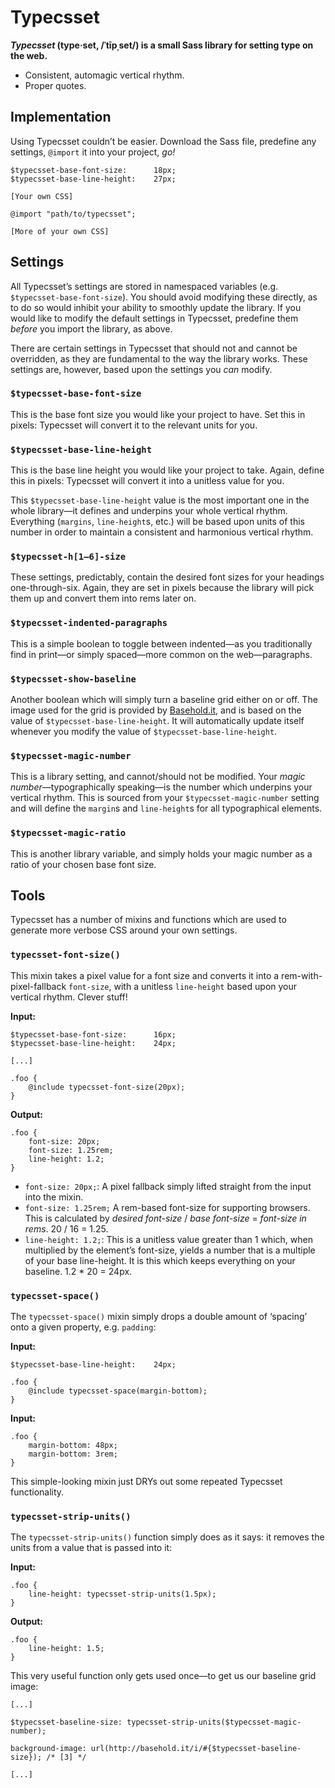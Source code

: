 # Typecsset

**<cite>Typecsset</cite> (type·set, /ˈtīpˌset/) is a small Sass library for
setting type on the web.**

* Consistent, automagic vertical rhythm.
* Proper quotes.

## Implementation

Using Typecsset couldn’t be easier. Download the Sass file, predefine any
settings, `@import` it into your project, _go!_

    $typecsset-base-font-size:      18px;
    $typecsset-base-line-height:    27px;

    [Your own CSS]

    @import "path/to/typecsset";

    [More of your own CSS]

## Settings

All Typecsset’s settings are stored in namespaced variables (e.g.
`$typecsset-base-font-size`). You should avoid modifying these directly, as to
do so would inhibit your ability to smoothly update the library. If you would
like to modify the default settings in Typecsset, predefine them _before_ you
import the library, as above.

There are certain settings in Typecsset that should not and cannot be
overridden, as they are fundamental to the way the library works. These settings
are, however, based upon the settings you _can_ modify.

### `$typecsset-base-font-size`

This is the base font size you would like your project to have. Set this in
pixels: Typecsset will convert it to the relevant units for you.

### `$typecsset-base-line-height`

This is the base line height you would like your project to take. Again, define
this in pixels: Typecsset will convert it into a unitless value for you.

This `$typecsset-base-line-height` value is the most important one in the whole
library—it defines and underpins your whole vertical rhythm. Everything
(`margins`, `line-height`s, etc.) will be based upon units of this number in
order to maintain a consistent and harmonious vertical rhythm.

### `$typecsset-h[1–6]-size`

These settings, predictably, contain the desired font sizes for your headings
one-through-six. Again, they are set in pixels because the library will pick
them up and convert them into rems later on.

### `$typecsset-indented-paragraphs`

This is a simple boolean to toggle between indented—as you traditionally find in
print—or simply spaced—more common on the web—paragraphs.

### `$typecsset-show-baseline`

Another boolean which will simply turn a baseline grid either on or off. The
image used for the grid is provided by [Basehold.it](http://basehold.it/), and
is based on the value of `$typecsset-base-line-height`. It will automatically
update itself whenever you modify the value of `$typecsset-base-line-height`.

### `$typecsset-magic-number`

This is a library setting, and cannot/should not be modified. Your _magic
number_—typographically speaking—is the number which underpins your vertical
rhythm. This is sourced from your `$typecsset-magic-number` setting and will
define the `margin`s and `line-height`s for all typographical elements.

### `$typecsset-magic-ratio`

This is another library variable, and simply holds your magic number as a ratio
of your chosen base font size.

## Tools

Typecsset has a number of mixins and functions which are used to generate more
verbose CSS around your own settings.

### `typecsset-font-size()`

This mixin takes a pixel value for a font size and converts it into a
rem-with-pixel-fallback `font-size`, with a unitless `line-height` based upon
your vertical rhythm. Clever stuff!

**Input:**

    $typecsset-base-font-size:      16px;
    $typecsset-base-line-height:    24px;

    [...]

    .foo {
        @include typecsset-font-size(20px);
    }

**Output:**

    .foo {
        font-size: 20px;
        font-size: 1.25rem;
        line-height: 1.2;
    }

* `font-size: 20px;`: A pixel fallback simply lifted straight from the input
  into the mixin.
* `font-size: 1.25rem;` A rem-based font-size for supporting browsers. This is
  calculated by _desired font-size_ / _base font-size_ = _font-size in rems_.
  20 / 16 = 1.25.
* `line-height: 1.2;`: This is a unitless value greater than 1 which, when
  multiplied by the element’s font-size, yields a number that is a multiple of
  your base line-height. It is this which keeps everything on your baseline.
  1.2 * 20 = 24px.

### `typecsset-space()`

The `typecsset-space()` mixin simply drops a double amount of ‘spacing’ onto a given
property, e.g. `padding`:

**Input:**

    $typecsset-base-line-height:    24px;

    .foo {
        @include typecsset-space(margin-bottom);
    }

**Input:**

    .foo {
        margin-bottom: 48px;
        margin-bottom: 3rem;
    }

This simple-looking mixin just DRYs out some repeated Typecsset functionality.

### `typecsset-strip-units()`

The `typecsset-strip-units()` function simply does as it says: it removes the
units from a value that is passed into it:

**Input:**

    .foo {
        line-height: typecsset-strip-units(1.5px);
    }

**Output:**

    .foo {
        line-height: 1.5;
    }

This very useful function only gets used once—to get us our baseline grid image:

    [...]

    $typecsset-baseline-size: typecsset-strip-units($typecsset-magic-number);

    background-image: url(http://basehold.it/i/#{$typecsset-baseline-size}); /* [3] */

    [...]
